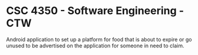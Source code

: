 # CSC 4350 - Software Engineering - CTW
Android application to set up a platform for food that is about to expire or go unused to be advertised on the application for someone in need to claim.
